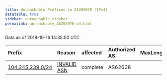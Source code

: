 ```yaml
---
title: Unreachable Prefixes in AS395970 (IPv4)
datatable: true
sidebar: unreachable_sidebar
permalink: unreachable_AS395970-v4.html
---
```


Data as of 2018-10-16 14:35:00 UTC


<div class="datatable-begin"></div>

| Prefix                                                     | Reason                                                                                                   | affected   | Authorized AS   |   MaxLength | Anchor                           |   unreachable /24s |
|:-----------------------------------------------------------|:---------------------------------------------------------------------------------------------------------|:-----------|:----------------|------------:|:---------------------------------|-------------------:|
| [104.245.239.0/24](https://stat.ripe.net/104.245.239.0/24) | [INVALID ASN](https://rpki-validator.ripe.net/announcement-preview?asn=AS395970&prefix=104.245.239.0/24) | complete   | AS62638         |           0 | [ARIN](unreachable_ARIN-v4.html) |                  1 |

<div class="datatable-end"></div>